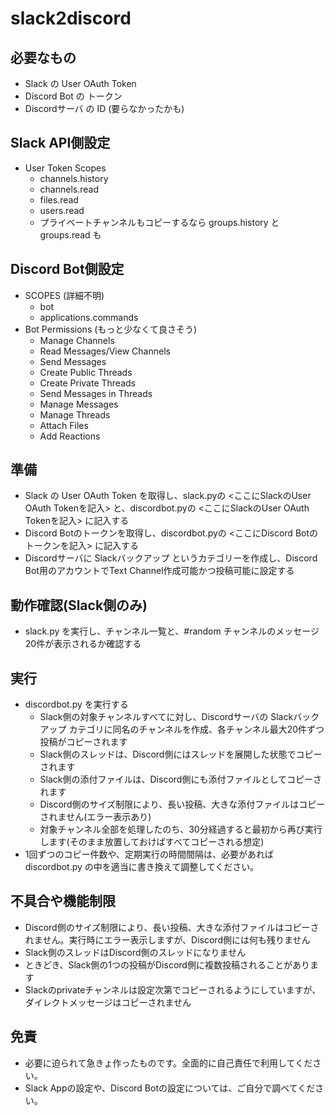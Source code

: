 # slack2discord

## 必要なもの
- Slack の User OAuth Token
- Discord Bot の トークン
- Discordサーバ の ID (要らなかったかも)

## Slack API側設定
- User Token Scopes
  - channels.history
  - channels.read
  - files.read
  - users.read
  - プライベートチャンネルもコピーするなら groups.history と groups.read も

## Discord Bot側設定
- SCOPES (詳細不明)
  - bot
  - applications.commands
- Bot Permissions (もっと少なくて良さそう)
  - Manage Channels
  - Read Messages/View Channels
  - Send Messages
  - Create Public Threads
  - Create Private Threads
  - Send Messages in Threads
  - Manage Messages
  - Manage Threads
  - Attach Files
  - Add Reactions

## 準備
- Slack の User OAuth Token を取得し、slack.pyの <ここにSlackのUser OAuth Tokenを記入> と、discordbot.pyの <ここにSlackのUser OAuth Tokenを記入> に記入する
- Discord Botのトークンを取得し、discordbot.pyの <ここにDiscord Botのトークンを記入> に記入する
- Discordサーバに Slackバックアップ というカテゴリーを作成し、Discord Bot用のアカウントでText Channel作成可能かつ投稿可能に設定する

## 動作確認(Slack側のみ)
- slack.py を実行し、チャンネル一覧と、#random チャンネルのメッセージ20件が表示されるか確認する

## 実行
- discordbot.py を実行する
  - Slack側の対象チャンネルすべてに対し、Discordサーバの Slackバックアップ カテゴリに同名のチャンネルを作成、各チャンネル最大20件ずつ投稿がコピーされます
  - Slack側のスレッドは、Discord側にはスレッドを展開した状態でコピーされます
  - Slack側の添付ファイルは、Discord側にも添付ファイルとしてコピーされます
  - Discord側のサイズ制限により、長い投稿、大きな添付ファイルはコピーされません(エラー表示あり)
  - 対象チャンネル全部を処理したのち、30分経過すると最初から再び実行します(そのまま放置しておけばすべてコピーされる想定)
- 1回ずつのコピー件数や、定期実行の時間間隔は、必要があれば discordbot.py の中を適当に書き換えて調整してください。

## 不具合や機能制限
- Discord側のサイズ制限により、長い投稿、大きな添付ファイルはコピーされません。実行時にエラー表示しますが、Discord側には何も残りません
- Slack側のスレッドはDiscord側のスレッドになりません
- ときどき、Slack側の1つの投稿がDiscord側に複数投稿されることがあります
- Slackのprivateチャンネルは設定次第でコピーされるようにしていますが、ダイレクトメッセージはコピーされません

## 免責
- 必要に迫られて急きょ作ったものです。全面的に自己責任で利用してください。
- Slack Appの設定や、Discord Botの設定については、ご自分で調べてください。
